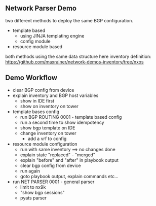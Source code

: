 ## **Network Parser Demo**


two different methods to deploy the same BGP configuration.
- template based 
  - using JINJA templating engine
  - config module
- resource module based

both methods using the same data structure here
inventory definition:
https://github.com/maxrainer/network-demos-inventory/tree/nxos

## **Demo Workflow**
- clear BGP config from device 
- explain inventory and BGP host variables 
  - show in IDE first 
  - show on inventory on tower
- template bases config
  - run BGP ROUTING 0001 - template based config 
  - run a second time to show idempotency
  - show bgp template on IDE
  - change inventory on tower
    - add a vrf to config 
- resource module configuration
  - run with same inventory ==> no changes done
  - explain state "replaced" - "merged" 
  - explain "before" and "after" in playbook output
  - clear bgp config from device
  - run again
  - goto playbook output, explain commands etc...
- run NET PARSER 0001 - general parser
  - limit to nx9k
  - "show bgp sessions"
  - pyats parser
